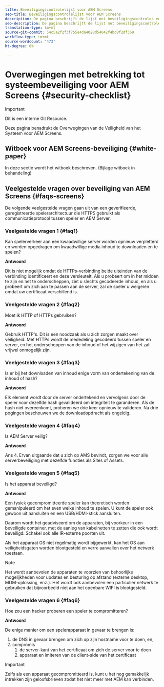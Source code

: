 ```yaml
---
title: Beveiligingscontrolelijst voor AEM Screens
seo-title: Beveiligingscontrolelijst voor AEM Screens
description: De pagina beschrijft de lijst met beveiligingscontroles voor AEM Screens
seo-description: De pagina beschrijft de lijst met beveiligingscontroles voor AEM Screens
translation-type: tm+mt
source-git-commit: 54c5a2f2f3f755e4da4028d54042f4bd8f2df369
workflow-type: tm+mt
source-wordcount: '473'
ht-degree: 0%

---
```



# Overwegingen met betrekking tot systeembeveiliging voor AEM Screens {#security-checklist}

>[!IMPORTANT]
>Dit is een interne Git Resource.

Deze pagina benadrukt de Overwegingen van de Veiligheid van het Systeem voor AEM Screens.


## Witboek voor AEM Screens-beveiliging {#white-paper}

In deze sectie wordt het witboek beschreven. (Bijlage witboek in behandeling)


## Veelgestelde vragen over beveiliging van AEM Screens {#faqs-screens}

De volgende veelgestelde vragen gaan uit van een geverifieerde, geregistreerde spelerarchitectuur die HTTPS gebruikt als communicatieprotocol tussen speler en AEM Server.

### Veelgestelde vragen 1 {#faq1}

Kan spelerverkeer aan een kwaadwillige server worden opnieuw verpletterd en worden opgedragen om kwaadwillige media inhoud te downloaden en te spelen?

**Antwoord**

Dit is niet mogelijk omdat de HTTPs-verbinding beide uiteinden van de verbinding identificeert en deze versleutelt. Als u probeert om in het midden te zijn en het te onderscheppen, ziet u slechts gecodeerde inhoud, en als u probeert om zich aan te passen aan de server, zal de speler u weigeren omdat uw certificaat verschillend is.


### Veelgestelde vragen 2 {#faq2}

Moet ik HTTP of HTTPs gebruiken?

**Antwoord**

Gebruik HTTP&#39;s. Dit is een noodzaak als u zich zorgen maakt over veiligheid. Met HTTPs wordt de mededeling gecodeerd tussen speler en server, en het onderscheppen van de inhoud of het wijzigen van het zal vrijwel onmogelijk zijn.


### Veelgestelde vragen 3 {#faq3}

Is er bij het downloaden van inhoud enige vorm van ondertekening van de inhoud of hash?

**Antwoord**

Elk element wordt door de server ondertekend en vervolgens door de speler voor dezelfde hash gevalideerd om integriteit te garanderen.
Als de hash niet overeenkomt, proberen we drie keer opnieuw te valideren. Na drie pogingen beschouwen we de downloadopdracht als ongeldig.


### Veelgestelde vragen 4 {#faq4}

Is AEM Server veilig?

**Antwoord**

Ans 4. Ervan uitgaande dat u zich op AMS bevindt, zorgen we voor alle serverbeveiliging met dezelfde functies als Sites of Assets.


### Veelgestelde vragen 5 {#faq5}

Is het apparaat beveiligd?

**Antwoord**

Een fysiek gecompromitteerde speler kan theoretisch worden gemanipuleerd om het even welke inhoud te spelen. U kunt de speler ook gewoon uit aansluiten en een USB/HDMI-stick aansluiten.

Daarom wordt het geadviseerd om de apparaten, bij voorkeur in een beveiligde container, met de aanleg van kabelnetten te zetten die ook wordt beveiligd. Schakel ook alle IR-externe poorten uit.

Als het apparaat OS niet regelmatig wordt bijgewerkt, kan het OS aan veiligheidsgaten worden blootgesteld en verre aanvallen over het netwerk toestaan.

>[!NOTE]
>
>Het wordt aanbevolen de apparaten te voorzien van behoorlijke mogelijkheden voor updates en besturing op afstand (externe desktop, MDM-oplossing, enz.). Het wordt ook aanbevolen een particulier netwerk te gebruiken dat bijvoorbeeld niet aan het openbare WIFI is blootgesteld.


### Veelgestelde vragen 6 {#faq6}

Hoe zou een hacker proberen een speler te compromitteren?

**Antwoord**

De enige manier om een spelerapparaat in gevaar te brengen is:

1. de DNS in gevaar brengen om zich op zijn hostname voor te doen, en,
1. compromis
   1. de server-kant van het certificaat om zich de server voor te doen
   1. apparaat en imiteren van de client-side van het certificaat

>[!IMPORTANT]
>Zelfs als een apparaat gecompromitteerd is, kunt u het nog gemakkelijk intrekken zijn geloofsbrieven zodat het niet meer met AEM kan verbinden.





